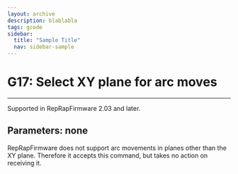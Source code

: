 ```yaml
---
layout: archive
description: blablabla
tags: gcode
sidebar:
  title: "Sample Title"
  nav: sidebar-sample
---
```


# G17: Select XY plane for arc moves #
***

Supported in RepRapFirmware 2.03 and later.

## Parameters: none ##

RepRapFirmware does not support arc movements in planes other than the XY plane. Therefore it accepts this command, but takes no action on receiving it.


